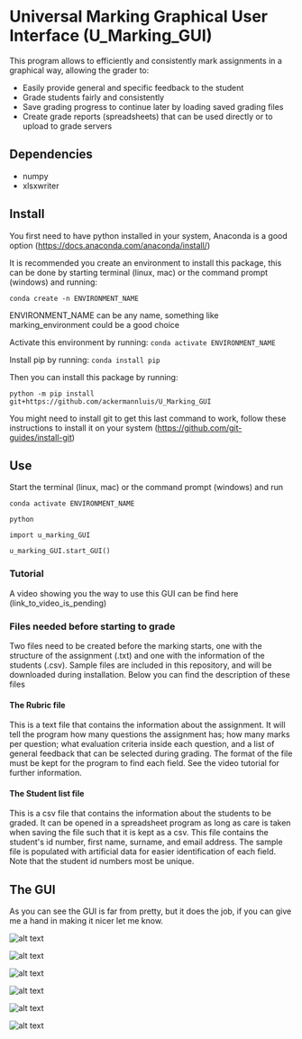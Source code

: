 # Universal Marking Graphical User Interface (U_Marking_GUI)

This program allows to efficiently and consistently mark assignments in a graphical way, allowing the grader to:
- Easily provide general and specific feedback to the student
- Grade students fairly and consistently
- Save grading progress to continue later by loading saved grading files
- Create grade reports (spreadsheets) that can be used directly or to upload to grade servers


## Dependencies
- numpy
- xlsxwriter

## Install
You first need to have python installed in your system, Anaconda is a good option (https://docs.anaconda.com/anaconda/install/)

It is recommended you create an environment to install this package, this can be done by starting terminal (linux, mac) or the command prompt (windows) and running:


`conda create -n ENVIRONMENT_NAME`

ENVIRONMENT_NAME can be any name, something like marking_environment could be a good choice

Activate this environment by running:
`conda activate ENVIRONMENT_NAME`

Install pip by running:
`conda install pip`

Then you can install this package by running:

`python -m pip install git+https://github.com/ackermannluis/U_Marking_GUI`


You might need to install git to get this last command to work, follow these instructions to install it on your system (https://github.com/git-guides/install-git) 

## Use
Start the terminal (linux, mac) or the command prompt (windows) and run

`conda activate ENVIRONMENT_NAME`

`python`

`import u_marking_GUI`

`u_marking_GUI.start_GUI()`


### Tutorial
A video showing you the way to use this GUI can be find here
(link_to_video_is_pending)

### Files needed before starting to grade
Two files need to be created before the marking starts, one with the structure of the assignment (.txt) and one with the information of the students (.csv).
Sample files are included in this repository, and will be downloaded during installation. Below you can find the description of these files

#### The Rubric file
This is a text file that contains the information about the assignment. It will tell the program how many questions the assignment has; how many marks per question; what evaluation criteria inside each question, and a list of general feedback that can be selected during grading. The format of the file must be kept for the program to find each field. See the video tutorial for further information.

#### The Student list file
This is a csv file that contains the information about the students to be graded. It can be opened in a spreadsheet program as long as care is taken when saving the file such that it is kept as a csv.
This file contains the student's id number, first name, surname, and email address. The sample file is populated with artificial data for easier identification of each field. Note that the student id numbers most be unique.  


## The GUI
As you can see the GUI is far from pretty, but it does the job, if you can give me a hand in making it nicer let me know.

![alt text](../media/Screenshot_1.png?raw=true)


![alt text](../media/Screenshot_2.png?raw=true)


![alt text](../media/Screenshot_3.png?raw=true)


![alt text](../media/Screenshot_4.png?raw=true)


![alt text](../media/Screenshot_5.png?raw=true)


![alt text](../media/Screenshot_6.png?raw=true)

